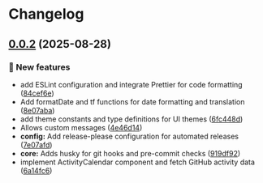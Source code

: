 # Changelog

## [0.0.2](https://github.com/zincognity/astro-activity-calendar/compare/0.0.1...0.0.2) (2025-08-28)


### 🎉 New features

* add ESLint configuration and integrate Prettier for code formatting ([84cef6e](https://github.com/zincognity/astro-activity-calendar/commit/84cef6e912b16eb8dda9c0f60b78c5be0fddaef2))
* Add formatDate and tf functions for date formatting and translation ([8e07aba](https://github.com/zincognity/astro-activity-calendar/commit/8e07aba9274bd4fb4ebd6229a3cdb8b1e74df7e1))
* add theme constants and type definitions for UI themes ([6fc448d](https://github.com/zincognity/astro-activity-calendar/commit/6fc448da0d4fccba71e6a295474f55d751522a2e))
* Allows custom messages ([4e46d14](https://github.com/zincognity/astro-activity-calendar/commit/4e46d14ecc77592516adf18e5e7152116254be50))
* **config:** Add release-please configuration for automated releases ([7e07afd](https://github.com/zincognity/astro-activity-calendar/commit/7e07afde4823f3e9b2fede14d82fb0cbbe1cde12))
* **core:** Adds husky for git hooks and pre-commit checks ([919df92](https://github.com/zincognity/astro-activity-calendar/commit/919df923a2a7df8cd17983044008040a984b9ef5))
* implement ActivityCalendar component and fetch GitHub activity data ([6a14fc6](https://github.com/zincognity/astro-activity-calendar/commit/6a14fc650e3322772b49ec7e33f295f429d4b853))
